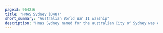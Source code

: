 ```yaml
---
pageid: 964236
title: "HMAS Sydney (D48)"
short_summary: "Australian World War II warship"
description: "Hmas Sydney named for the australian City of Sydney was one of three modified light Cruisers of the Leander Class operated by the Royal australian Navy. Ordered for the royal Navy as hms phaeton the Cruiser was purchased by the australian Government and renamed before her 1934 Launch."
---
```

